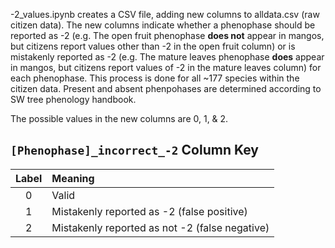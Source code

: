 -2_values.ipynb creates a CSV file, adding new columns to alldata.csv (raw citizen data). The new columns indicate whether a phenophase should be reported as -2 (e.g. The open fruit phenophase **does not** appear in mangos, but citizens report values other than -2 in the open fruit column) or is mistakenly reported as -2 (e.g. The mature leaves phenophase **does** appear in mangos, but citizens report values of -2 in the mature leaves column) for each phenophase. This process is done for all ~177 species within the citizen data. Present and absent phenpohases are determined according to SW tree phenology handbook.

The possible values in the new columns are 0, 1, & 2.

## `[Phenophase]_incorrect_-2` Column Key

| Label  | Meaning |
| :----: | :----- |
| 0      | Valid |
| 1      | Mistakenly reported as -2 (false positive) |
| 2      | Mistakenly reported as not -2 (false negative) |